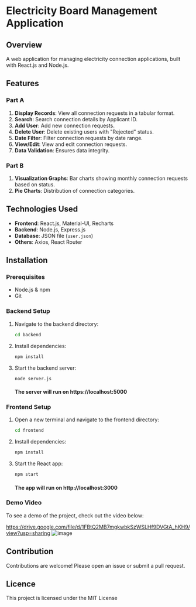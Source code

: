 # Electricity Board Management Application

## Overview

A web application for managing electricity connection applications, built with React.js and Node.js.

## Features

### Part A

1. **Display Records**: View all connection requests in a tabular format.
2. **Search**: Search connection details by Applicant ID.
3. **Add User**: Add new connection requests.
4. **Delete User**: Delete existing users with "Rejected" status.
5. **Date Filter**: Filter connection requests by date range.
6. **View/Edit**: View and edit connection requests.
7. **Data Validation**: Ensures data integrity.

### Part B

1. **Visualization Graphs**: Bar charts showing monthly connection requests based on status.
2. **Pie Charts**: Distribution of connection categories.

## Technologies Used

- **Frontend**: React.js, Material-UI, Recharts
- **Backend**: Node.js, Express.js
- **Database**: JSON file (`user.json`)
- **Others**: Axios, React Router

## Installation

### Prerequisites

- Node.js & npm
- Git

### Backend Setup

1. Navigate to the backend directory:

   ```bash
   cd backend
   ```

2. Install dependencies:
   ```bash
   npm install
   ```
3. Start the backend server:
   ```bash
   node server.js
   ```
   #### The server will run on **https://localhost:5000**

### Frontend Setup

1. Open a new terminal and navigate to the frontend directory:
   ```bash
   cd frontend
   ```
2. Install dependencies:
   ```bash
   npm install
   ```
3. Start the React app:
   ```bash
   npm start
   ```
   #### The app will run on **http://localhost:3000**

### Demo Video

To see a demo of the project, check out the video below:

https://drive.google.com/file/d/1FBtQ2MB7mgkwbkSzWSLHf9DVGtA_hKH9/view?usp=sharing
![image](https://github.com/user-attachments/assets/9b4233d9-dd65-4fdf-879c-2bdb1ece2664)


## Contribution

Contributions are welcome! Please open an issue or submit a pull request.

## Licence

This project is licensed under the MIT License
